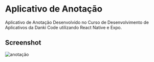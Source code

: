 # Aplicativo de Anotação
Aplicativo de Anotação Desenvolvido no Curso de Desenvolvimento de Aplicativos da Danki Code utilizando React Native e Expo.

## Screenshot
![anotação](https://user-images.githubusercontent.com/88065589/142479990-2a6d44eb-d5ca-4b84-a719-11606a4a533f.png)
